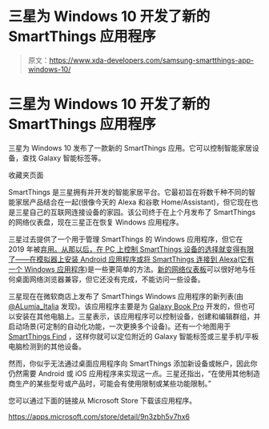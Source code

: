 # 三星为 Windows 10 开发了新的 SmartThings 应用程序

> 原文：<https://www.xda-developers.com/samsung-smartthings-app-windows-10/>

# 三星为 Windows 10 开发了新的 SmartThings 应用程序

三星为 Windows 10 发布了一款新的 SmartThings 应用。它可以控制智能家居设备，查找 Galaxy 智能标签等。

收藏夹页面

SmartThings 是三星拥有并开发的智能家居平台。它最初旨在将数千种不同的智能家居产品结合在一起(很像今天的 Alexa 和谷歌 Home/Assistant)，但它现在也是三星自己的互联网连接设备的家园。该公司终于在上个月发布了 SmartThings 的网络仪表盘，现在三星正在恢复 Windows 应用程序。

三星过去提供了一个用于管理 SmartThings 的 Windows 应用程序，但它在 2019 年被[弃用。从那以后，在 PC 上控制 SmartThings 设备的选择就变得有限了——在模拟器上安装 Android 应用程序或将 SmartThings 连接到 Alexa(它有一个 Windows 应用程序](https://www.microsoft.com/en-us/p/smartthings/9nhw1sb8b92l?activetab=pivot:overviewtab))是一些更简单的方法。[新的网络仪表板](https://www.xda-developers.com/samsung-smartthings-web-dashboard/)可以很好地与任何桌面网络浏览器兼容，但它还没有完成，不能访问一些设备。

三星现在在微软商店上发布了 SmartThings Windows 应用程序的新列表(由 [@ALumia_Italia](https://twitter.com/ALumia_Italia/status/1390549838274650112?s=19) 发现)。该应用程序主要是为 [Galaxy Book Pro](https://www.xda-developers.com/samsung-galaxy-book-pro-laptops-2021/) 开发的，但也可以安装在其他电脑上。三星表示，该应用程序可以控制设备，创建和编辑群组，并启动场景(可定制的自动化功能，一次更换多个设备)。还有一个地图用于 [SmartThings Find](https://www.xda-developers.com/smartthings-find-helps-find-lost-samsung-galaxy-devices/) ，这样你就可以定位附近的 Galaxy 智能标签或三星手机/平板电脑检测到的其他设备。

然而，你似乎无法通过桌面应用程序向 SmartThings 添加新设备或帐户，因此你仍然需要 Android 或 iOS 应用程序来实现这一点。三星还指出，“在使用其他制造商生产的某些型号或产品时，可能会有使用限制或某些功能限制。”

您可以通过下面的链接从 Microsoft Store 下载该应用程序。

https://apps.microsoft.com/store/detail/9n3zbh5v7hx6